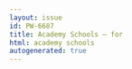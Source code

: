 ```yaml
---
layout: issue
id: PW-6687
title: Academy Schools — for
html: academy schools
autogenerated: true
---
```

